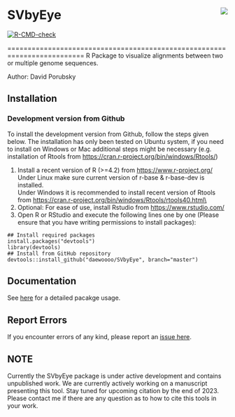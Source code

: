 # SVbyEye <img src="man/figures/SVbyEye_online.png" align="right"/>

<!-- badges: start -->
[![R-CMD-check](https://github.com/daewoooo/SVbyEye/actions/workflows/R-CMD-check.yaml/badge.svg)](https://github.com/daewoooo/SVbyEye/actions/workflows/R-CMD-check.yaml)
<!-- badges: end -->

=========================================================================
R Package to visualize alignments between two or multiple genome sequences.

Author: David Porubsky

## Installation

### Development version from Github
To install the development version from Github, follow the steps given below. The installation has only been tested on Ubuntu system, if you need to install on Windows or Mac additional steps might be necessary (e.g. installation of Rtools from https://cran.r-project.org/bin/windows/Rtools/)

1. Install a recent version of R (>=4.2) from https://www.r-project.org/
   Under Linux make sure current version of r-base & r-base-dev is installed.\
   Under Windows it is recommended to install recent version of Rtools from https://cran.r-project.org/bin/windows/Rtools/rtools40.html\
2. Optional: For ease of use, install Rstudio from https://www.rstudio.com/
3. Open R or RStudio and execute the following lines one by one (Please ensure that you have writing permissions to install packages):

```{r}
## Install required packages
install.packages("devtools")
library(devtools)
## Install from GitHub repository
devtools::install_github("daewoooo/SVbyEye", branch="master")
```	  

## Documentation
See [here](https://htmlpreview.github.io/?https://github.com/daewoooo/SVbyEye/blob/master/man/doc/SVbyEye.html) for a detailed pacakge usage.
	
## Report Errors
If you encounter errors of any kind, please report an [issue here](https://github.com/daewoooo/SVbyEye/issues/new).

## NOTE
Currently the SVbyEye package is under active development and contains unpublished work. We are currently actively working on a manuscript presenting this tool. Stay tuned for upcoming citation by the end of 2023. Please contact me if there are any question as to how to cite this tools in your work. 

